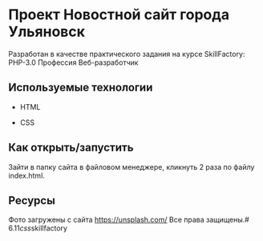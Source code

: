 # Проект Новостной сайт города Ульяновск

Разработан в качестве практического задания на курсе   SkillFactory: PHP-3.0 Профессия Веб-разработчик 

## Используемые технологии

* HTML

* CSS 


## Как открыть/запустить

Зайти в папку сайта в файловом менеджере, кликнуть 2 раза по файлу index.html.

## Ресурсы
Фото загружены с сайта https://unsplash.com/
Все права защищены.#   6 . 1 1 _ c s s _ s k i l l f a c t o r y  
 